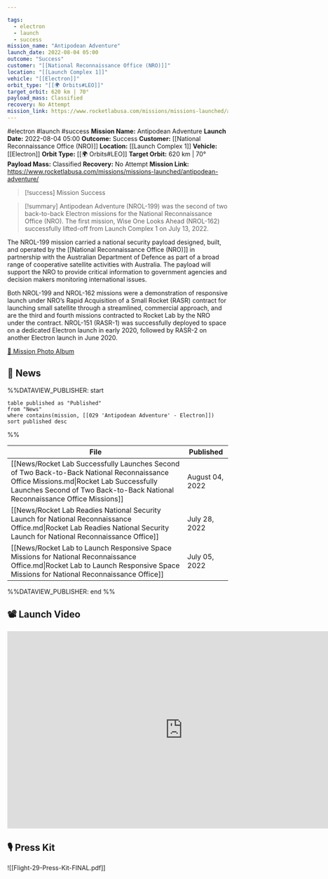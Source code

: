 ```yaml
---

tags:
  - electron
  - launch
  - success
mission_name: "Antipodean Adventure"
launch_date: 2022-08-04 05:00
outcome: "Success"
customer: "[[National Reconnaissance Office (NRO)]]"
location: "[[Launch Complex 1]]"
vehicle: "[[Electron]]"
orbit_type: "[[🌍 Orbits#LEO]]"
target_orbit: 620 km | 70°
payload_mass: Classified
recovery: No Attempt
mission_link: https://www.rocketlabusa.com/missions/missions-launched/antipodean-adventure/
---
```


#electron #launch #success
**Mission Name:** Antipodean Adventure
**Launch Date:** 2022-08-04 05:00
**Outcome:** Success
**Customer:** [[National Reconnaissance Office (NRO)]]
**Location:** [[Launch Complex 1]]
**Vehicle:** [[Electron]]
**Orbit Type:** [[🌍 Orbits#LEO]]
**Target Orbit:** 620 km | 70°
**Payload Mass:** Classified
**Recovery:** No Attempt
**Mission Link:** https://www.rocketlabusa.com/missions/missions-launched/antipodean-adventure/

>[!success] Mission Success

>[!summary]
Antipodean Adventure (NROL-199) was the second of two back-to-back Electron missions for the National Reconnaissance Office (NRO). The first mission, Wise One Looks Ahead (NROL-162) successfully lifted-off from Launch Complex 1 on July 13, 2022. 
>
The NROL-199 mission carried a national security payload designed, built, and operated by the [[National Reconnaissance Office (NRO)]] in partnership with the Australian Department of Defence as part of a broad range of cooperative satellite activities with Australia. The payload will support the NRO to provide critical information to government agencies and decision makers monitoring international issues.
>
Both NROL-199 and NROL-162 missions were a demonstration of responsive launch under NRO’s Rapid Acquisition of a Small Rocket (RASR) contract for launching small satellite through a streamlined, commercial approach, and are the third and fourth missions contracted to Rocket Lab by the NRO under the contract. NROL-151 (RASR-1) was successfully deployed to space on a dedicated Electron launch in early 2020, followed by RASR-2 on another Electron launch in June 2020.
>
[📸 Mission Photo Album](https://www.flickr.com/photos/rocketlab/albums/72177720301773707/)

## 📰 News
%%DATAVIEW_PUBLISHER: start
```
table published as "Published"
from "News"
where contains(mission, [[029 'Antipodean Adventure' - Electron]])
sort published desc
```
%%

| File                                                                                                                                                                                                                 | Published       |
| -------------------------------------------------------------------------------------------------------------------------------------------------------------------------------------------------------------------- | --------------- |
| [[News/Rocket Lab Successfully Launches Second of Two Back-to-Back National Reconnaissance Office Missions.md\|Rocket Lab Successfully Launches Second of Two Back-to-Back National Reconnaissance Office Missions]] | August 04, 2022 |
| [[News/Rocket Lab Readies National Security Launch for National Reconnaissance Office.md\|Rocket Lab Readies National Security Launch for National Reconnaissance Office]]                                           | July 28, 2022   |
| [[News/Rocket Lab to Launch Responsive Space Missions for National Reconnaissance Office.md\|Rocket Lab to Launch Responsive Space Missions for National Reconnaissance Office]]                                     | July 05, 2022   |

%%DATAVIEW_PUBLISHER: end %%

## 📽️ Launch Video

<iframe width="800" height="450" src="https://www.youtube.com/embed/ij94xGiXB5Q" title="Rocket Lab&#39;s Electron - Antipodean Adventure Mission" frameborder="0" allow="accelerometer; autoplay; clipboard-write; encrypted-media; gyroscope; picture-in-picture; web-share" referrerpolicy="strict-origin-when-cross-origin" allowfullscreen></iframe>     

## 🎙️ Press Kit

![[Flight-29-Press-Kit-FINAL.pdf]]